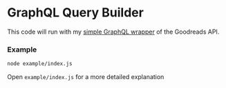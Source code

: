 # GraphQL Query Builder

This code will run with my [simple GraphQL wrapper](https://github.com/NoahCardoza/graphql-goodreads) of the Goodreads API.

### Example

```sh
node example/index.js
```

Open `example/index.js` for a more detailed explanation

